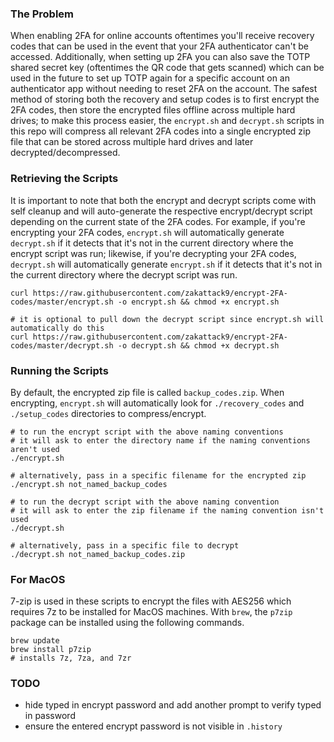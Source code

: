 ### The Problem
When enabling 2FA for online accounts oftentimes you'll receive recovery codes that can be used in the event that your 2FA authenticator can't be accessed. Additionally, when setting up 2FA you can also save the TOTP shared secret key (oftentimes the QR code that gets scanned) which can be used in the future to set up TOTP again for a specific account on an authenticator app without needing to reset 2FA on the account. The safest method of storing both the recovery and setup codes is to first encrypt the 2FA codes, then store the encrypted files offline across multiple hard drives; to make this process easier, the `encrypt.sh` and `decrypt.sh` scripts in this repo will compress all relevant 2FA codes into a single encrypted zip file that can be stored across multiple hard drives and later decrypted/decompressed.

### Retrieving the Scripts
It is important to note that both the encrypt and decrypt scripts come with self cleanup and will auto-generate the respective encrypt/decrypt script depending on the current state of the 2FA codes. For example, if you're encrypting your 2FA codes, `encrypt.sh` will automatically generate `decrypt.sh` if it detects that it's not in the current directory where the encrypt script was run; likewise, if you're decrypting your 2FA codes, `decrypt.sh` will automatically generate `encrypt.sh` if it detects that it's not  in the current directory where the decrypt script was run. 

```shell
curl https://raw.githubusercontent.com/zakattack9/encrypt-2FA-codes/master/encrypt.sh -o encrypt.sh && chmod +x encrypt.sh

# it is optional to pull down the decrypt script since encrypt.sh will automatically do this
curl https://raw.githubusercontent.com/zakattack9/encrypt-2FA-codes/master/decrypt.sh -o decrypt.sh && chmod +x decrypt.sh
```

### Running the Scripts
By default, the encrypted zip file is called `backup_codes.zip`. When encrypting, `encrypt.sh` will automatically look for `./recovery_codes` and `./setup_codes` directories to compress/encrypt.

```shell
# to run the encrypt script with the above naming conventions
# it will ask to enter the directory name if the naming conventions aren't used
./encrypt.sh

# alternatively, pass in a specific filename for the encrypted zip
./encrypt.sh not_named_backup_codes

# to run the decrypt script with the above naming convention
# it will ask to enter the zip filename if the naming convention isn't used
./decrypt.sh

# alternatively, pass in a specific file to decrypt
./decrypt.sh not_named_backup_codes.zip
```

### For MacOS
7-zip is used in these scripts to encrypt the files with AES256 which requires 7z to be installed for MacOS machines. With `brew`, the `p7zip` package can be installed using the following commands.
```shell
brew update
brew install p7zip
# installs 7z, 7za, and 7zr
```

### TODO
- hide typed in encrypt password and add another prompt to verify typed in password
- ensure the entered encrypt password is not visible in `.history`